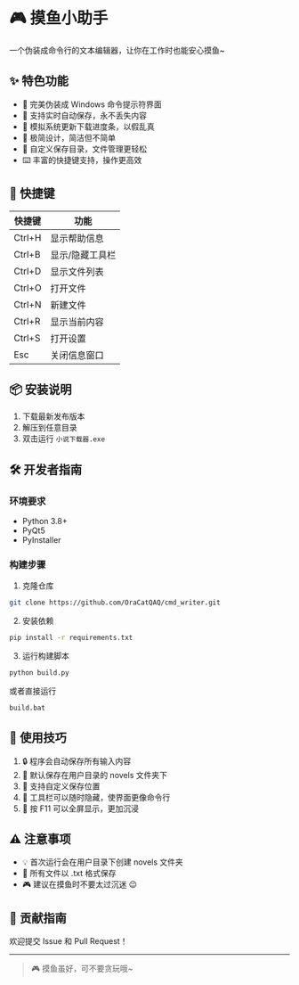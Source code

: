 # 🎮 摸鱼小助手 

一个伪装成命令行的文本编辑器，让你在工作时也能安心摸鱼~ 

## ✨ 特色功能

- 📝 完美伪装成 Windows 命令提示符界面
- 🚀 支持实时自动保存，永不丢失内容
- 🎯 模拟系统更新下载进度条，以假乱真
- 🎨 极简设计，简洁但不简单
- 💾 自定义保存目录，文件管理更轻松
- ⌨️ 丰富的快捷键支持，操作更高效

## 🔧 快捷键

| 快捷键 | 功能 |
|--------|------|
| Ctrl+H | 显示帮助信息 |
| Ctrl+B | 显示/隐藏工具栏 |
| Ctrl+D | 显示文件列表 |
| Ctrl+O | 打开文件 |
| Ctrl+N | 新建文件 |
| Ctrl+R | 显示当前内容 |
| Ctrl+S | 打开设置 |
| Esc | 关闭信息窗口 |

## 📦 安装说明

1. 下载最新发布版本
2. 解压到任意目录
3. 双击运行 `小说下载器.exe`

## 🛠️ 开发者指南

### 环境要求
- Python 3.8+
- PyQt5
- PyInstaller

### 构建步骤
1. 克隆仓库
```bash
git clone https://github.com/OraCatQAQ/cmd_writer.git
```
2. 安装依赖
```bash
pip install -r requirements.txt
```
3. 运行构建脚本
```bash
python build.py
```
或者直接运行
```bash
build.bat
```
## 🎯 使用技巧

1. 🔒 程序会自动保存所有输入内容
2. 📂 默认保存在用户目录的 novels 文件夹下
3. 🎨 支持自定义保存位置
4. 💫 工具栏可以随时隐藏，使界面更像命令行
5. 🚀 按 F11 可以全屏显示，更加沉浸

## ⚠️ 注意事项

- 💡 首次运行会在用户目录下创建 novels 文件夹
- 📝 所有文件以 .txt 格式保存
- 🎮 建议在摸鱼时不要太过沉迷 😉

## 🤝 贡献指南

欢迎提交 Issue 和 Pull Request！

---

> 🎮 摸鱼虽好，可不要贪玩哦~ 